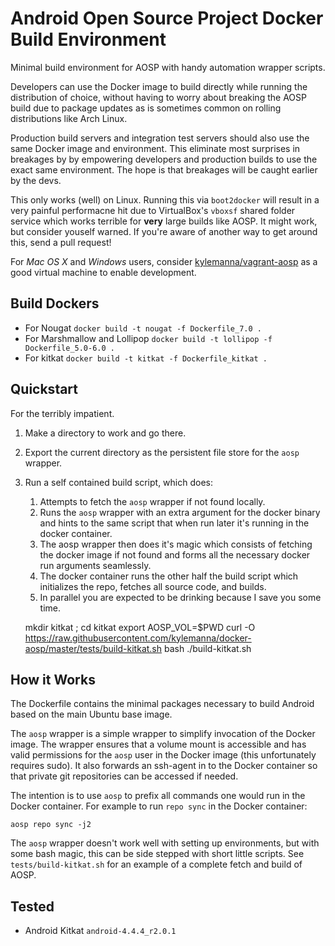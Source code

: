Android Open Source Project Docker Build Environment
====================================================

Minimal build environment for AOSP with handy automation wrapper scripts.

Developers can use the Docker image to build directly while running the
distribution of choice, without having to worry about breaking the AOSP build
due to package updates as is sometimes common on rolling distributions like
Arch Linux.

Production build servers and integration test servers should also use the same
Docker image and environment. This eliminate most surprises in breakages by
by empowering developers and production builds to use the exact same
environment.  The hope is that breakages will be caught earlier by the devs.

This only works (well) on Linux.  Running this via `boot2docker` will result in
a very painful performacne hit due to VirtualBox's `vboxsf` shared folder
service which works terrible for **very** large builds like AOSP.  It might
work, but consider youself warned.  If you're aware of another way to get
around this, send a pull request!

For *Mac OS X* and *Windows* users, consider
[kylemanna/vagrant-aosp](https://github.com/kylemanna/vagrant-aosp) as a good
virtual machine to enable development.

Build Dockers
-------------

* For Nougat
`docker build -t nougat -f Dockerfile_7.0 .`
* For Marshmallow and Lollipop
`docker build -t lollipop -f Dockerfile_5.0-6.0 .`
* For kitkat
`docker build -t kitkat -f Dockerfile_kitkat .`


Quickstart
----------

For the terribly impatient.

1. Make a directory to work and go there.
2. Export the current directory as the persistent file store for the `aosp`
   wrapper.
3. Run a self contained build script, which does:
    1. Attempts to fetch the `aosp` wrapper if not found locally.
    2. Runs the `aosp` wrapper with an extra argument for the docker binary and
       hints to the same script that when run later it's running in the docker
       container.
    3. The aosp wrapper then does it's magic which consists of fetching the
       docker image if not found and forms all the necessary docker run
       arguments seamlessly.
    4. The docker container runs the other half the build script which
       initializes the repo, fetches all source code, and builds.
    5. In parallel you are expected to be drinking because I save you some time.


    mkdir kitkat ; cd kitkat
    export AOSP_VOL=$PWD
    curl -O https://raw.githubusercontent.com/kylemanna/docker-aosp/master/tests/build-kitkat.sh
    bash ./build-kitkat.sh

How it Works
------------

The Dockerfile contains the minimal packages necessary to build Android based
on the main Ubuntu base image.

The `aosp` wrapper is a simple wrapper to simplify invocation of the Docker
image.  The wrapper ensures that a volume mount is accessible and has valid
permissions for the `aosp` user in the Docker image (this unfortunately
requires sudo).  It also forwards an ssh-agent in to the Docker container
so that private git repositories can be accessed if needed.

The intention is to use `aosp` to prefix all commands one would run in the
Docker container.  For example to run `repo sync` in the Docker container:

    aosp repo sync -j2

The `aosp` wrapper doesn't work well with setting up environments, but with
some bash magic, this can be side stepped with short little scripts.  See
`tests/build-kitkat.sh` for an example of a complete fetch and build of AOSP.


Tested
------

* Android Kitkat `android-4.4.4_r2.0.1`
